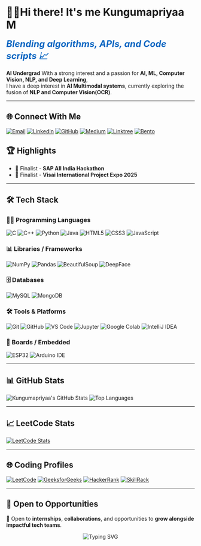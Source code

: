 # 👩‍💻Hi there! It's me Kungumapriyaa M

  <i><b><span style="font-size:24px; color:#0a66c2;">
    Blending algorithms, APIs, and Code scripts 📈
  </span></b></i>



**AI Undergrad** With a strong interest and a passion for **AI, ML, Computer Vision, NLP, and Deep Learning**,  
I have a deep interest in **AI Multimodal systems**, currently exploring the fusion of **NLP and Computer Vision(OCR)**.

---
## 🌐 Connect With Me

[![Email](https://img.shields.io/badge/Email-D14836?style=for-the-badge&logo=gmail&logoColor=white)](mailto:kungumapriyaamkp5@gmail.com)
[![LinkedIn](https://img.shields.io/badge/LinkedIn-0A66C2?style=for-the-badge&logo=linkedin&logoColor=white)](https://www.linkedin.com/in/kungumapriyaa-m-197027328/)
[![GitHub](https://img.shields.io/badge/GitHub-181717?style=for-the-badge&logo=github&logoColor=white)](https://github.com/KungumapriyaaMKP)
[![Medium](https://img.shields.io/badge/Medium-12100E?style=for-the-badge&logo=medium&logoColor=white)](https://medium.com/@kungumapriyaamkp5)
[![Linktree](https://img.shields.io/badge/Linktree-39E09B?style=for-the-badge&logo=linktree&logoColor=white)](https://linktr.ee/kungumapriyaa)
[![Bento](https://img.shields.io/badge/Bento-000000?style=for-the-badge&logo=bento&logoColor=white)](https://bento.me/kungumapriyaa)



## 🏆 Highlights  
- 🥇 Finalist - **SAP All India Hackathon**  
- 🏅 Finalist - **Visai International Project Expo 2025**
  
---

## 🛠️ Tech Stack

### 🧑‍💻 Programming Languages
![C](https://img.shields.io/badge/C-00599C?style=for-the-badge&logo=c&logoColor=white)
![C++](https://img.shields.io/badge/C++-00599C?style=for-the-badge&logo=cplusplus&logoColor=white)
![Python](https://img.shields.io/badge/Python-3670A0?style=for-the-badge&logo=python&logoColor=fff)
![Java](https://img.shields.io/badge/Java-ED8B00?style=for-the-badge&logo=java&logoColor=white)
![HTML5](https://img.shields.io/badge/HTML5-E34F26?style=for-the-badge&logo=html5&logoColor=white)
![CSS3](https://img.shields.io/badge/CSS3-1572B6?style=for-the-badge&logo=css3&logoColor=white)
![JavaScript](https://img.shields.io/badge/JavaScript-323330?style=for-the-badge&logo=javascript&logoColor=F7DF1E)

### 📊 Libraries / Frameworks
![NumPy](https://img.shields.io/badge/NumPy-013243?style=for-the-badge&logo=numpy&logoColor=white)
![Pandas](https://img.shields.io/badge/Pandas-150458?style=for-the-badge&logo=pandas&logoColor=white)
![BeautifulSoup](https://img.shields.io/badge/BeautifulSoup-ffdb58?style=for-the-badge&logo=python&logoColor=black)
![DeepFace](https://img.shields.io/badge/DeepFace-black?style=for-the-badge&logo=deepnote&logoColor=white)

### 🗄️ Databases
![MySQL](https://img.shields.io/badge/MySQL-00758F?style=for-the-badge&logo=mysql&logoColor=white)
![MongoDB](https://img.shields.io/badge/MongoDB-4EA94B?style=for-the-badge&logo=mongodb&logoColor=white)

### 🛠️ Tools & Platforms
![Git](https://img.shields.io/badge/Git-F05032?style=for-the-badge&logo=git&logoColor=white)
![GitHub](https://img.shields.io/badge/GitHub-181717?style=for-the-badge&logo=github&logoColor=white)
![VS Code](https://img.shields.io/badge/VSCode-007ACC?style=for-the-badge&logo=visual-studio-code&logoColor=white)
![Jupyter](https://img.shields.io/badge/Jupyter-F37626?style=for-the-badge&logo=jupyter&logoColor=white)
![Google Colab](https://img.shields.io/badge/Colab-F9AB00?style=for-the-badge&logo=google-colab&logoColor=white)
![IntelliJ IDEA](https://img.shields.io/badge/IntelliJIDEA-000000.svg?style=for-the-badge&logo=intellij-idea&logoColor=white)

### 🔌 Boards / Embedded
![ESP32](https://img.shields.io/badge/ESP32-Microcontroller-00979D?style=for-the-badge&logo=arduino&logoColor=white)
![Arduino IDE](https://img.shields.io/badge/Arduino-00979D?style=for-the-badge&logo=arduino&logoColor=white)

---

## 📊 GitHub Stats

![Kungumapriyaa's GitHub Stats](https://github-readme-stats.vercel.app/api?username=KungumapriyaaMKP&show_icons=true&theme=radical)
![Top Languages](https://github-readme-stats.vercel.app/api/top-langs/?username=KungumapriyaaMKP&layout=compact&theme=radical)


---

## 📈 LeetCode Stats

[![LeetCode Stats](https://leetcard.jacoblin.cool/KungumapriyaaMKP?theme=tokyonight&ext=contest)](https://leetcode.com/u/KungumapriyaaMKP/)


---

## 🌐 Coding Profiles

[![LeetCode](https://img.shields.io/badge/LeetCode-FFA116?style=for-the-badge&logo=leetcode&logoColor=black)](https://leetcode.com/kungumapriyaa/)
[![GeeksforGeeks](https://img.shields.io/badge/GeeksforGeeks-14A800?style=for-the-badge&logo=geeksforgeeks&logoColor=white)](https://www.geeksforgeeks.org/user/kungumaprhukh/)
[![HackerRank](https://img.shields.io/badge/HackerRank-2EC866?style=for-the-badge&logo=HackerRank&logoColor=white)](https://www.hackerrank.com/profile/kungumapriyaamk1)
[![SkillRack](https://img.shields.io/badge/SkillRack-9B59B6?style=for-the-badge)](https://www.skillrack.com/faces/resume.xhtml?id=514449&key=8f4e2881e245f3050c2ca9930a692a0dc7cfb6db)

---

## 💼 **Open to Opportunities**  

🌟 Open to **internships**, **collaborations**, and opportunities to **grow alongside impactful tech teams**.

<p align="center">
  <img src="https://readme-typing-svg.demolab.com?font=Fira+Code&pause=1000&center=true&vCenter=true&width=500&lines=Let's+Innovate+Together!;Open+to+Impactful+Tech+Teams;Always+Ready+to+Learn+%26+Grow!" alt="Typing SVG" />
</p>
